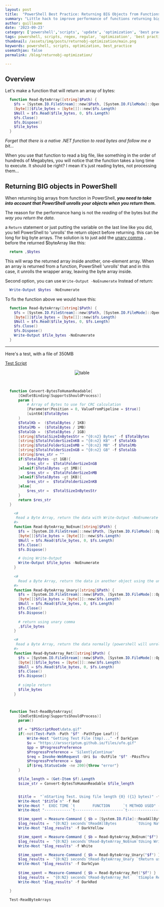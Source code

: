 ```yaml
---
layout: post
title:  "PowerShell Best Practice: Returning BIG Objects from Functions"
summary: "Little hack to improve performance of functions returning big objects"
author: guillaume
date: '2023-09-23'
category: ['powershell','scripts', 'update', 'optimization', 'best practice']
tags: powershell, scripts, regex, regular, 'optimization', 'best practice'
thumbnail: /assets/img/posts/returnobj-optimization/main.png
keywords: powershell, scripts, optimization, best_practice
usemathjax: false
permalink: /blog/returnobj-optimization/

---
```


## Overview

Let's make a function that will return an array of bytes:

```powershell
  function Read-ByteArray([string]$Path) {
    $fs = [System.IO.FileStream]::new($Path, [System.IO.FileMode]::Open, [System.IO.FileAccess]::Read)
    [byte[]]$file_bytes = [byte[]]::new($fs.Length)
    $Null = $fs.Read($file_bytes, 0, $fs.Length) 
    $fs.Close()
    $fs.Dispose()
    $file_bytes
  }  
```

*Forget that there is a native .NET function to read bytes and follow me a bit...*

When you use that function to read a big file, like something in the order of hundreds of Megabytes, you will notice that the function takes a long time to execute. It should be right? I mean it's just reading bytes, not processing them...

## Returning BIG objects in PowerShell

When returning big arrays from function in PowerShell, ***you need to take into account that PowerShell unrolls your objects when you return them.***

The reason for the performance hang is not the *reading* of the bytes but *the way you return the data*.

a ```Return``` statement or just putting the variable on the last line like you did, you tell PowerShell to 'unrolls' the return object before returning. this can be long for big byte arrays. The solution is to just add the [unary comma](https://learn.microsoft.com/en-us/powershell/module/microsoft.powershell.core/about/about_operators?view=powershell-7.3&viewFallbackFrom=powershell-7#comma-operator-) ```,``` before the returned $byteArray like this:

```powershell
  return ,$bytes
```

This will wrap the returned array inside another, one-element array. When an array is returned from a function, PowerShell 'unrolls' that and in this case, it unrolls the wrapper array, leaving the byte array inside.

Second option, you can use ```Write-Output -NoEnumerate``` Instead of return:


```powershell
  Write-Output $bytes -NoEnumerate
```

To fix the function above we would have this:

```powershell
  function Read-ByteArray([string]$Path) {
    $fs = [System.IO.FileStream]::new($Path, [System.IO.FileMode]::Open, [System.IO.FileAccess]::Read)
    [byte[]]$file_bytes = [byte[]]::new($fs.Length)
    $Null = $fs.Read($file_bytes, 0, $fs.Length) 
    $fs.Close()
    $fs.Dispose()
    Write-Output $file_bytes -NoEnumerate
  }  
```


-------------------


Here's a test, with a file of 350MB

[Test Script](https://arsscriptum.github.io/assets/img/posts/returnobj-optimization/test.ps1)

<center>
<img src="https://arsscriptum.github.io/assets/img/posts/returnobj-optimization/return.png" alt="table" />
</center>
<br>



```powershell

  function Convert-BytesToHumanReadable{
      [CmdletBinding(SupportsShouldProcess)]
      param (
          # Array of Bytes to use for CRC calculation
          [Parameter(Position = 0, ValueFromPipeline = $true)]
          [uint64]$TotalBytes
      )   
      $TotalKb =  ($TotalBytes / 1KB)
      $TotalMb =  ($TotalBytes / 1MB)
      $TotalGb =  ($TotalBytes / 1GB)
      [string]$TotalSizeInBytesStr = "{0:n2} Bytes" -f $TotalBytes
      [string]$TotalFolderSizeInKB = "{0:n2} KB" -f $TotalKb 
      [string]$TotalFolderSizeInMB = "{0:n2} MB" -f $TotalMb
      [string]$TotalFolderSizeInGB = "{0:n2} GB" -f $TotalGb
      [string]$res_str = ""
      if($TotalBytes -gt 1GB){
          $res_str =  $TotalFolderSizeInGB
      }elseif($TotalBytes -gt 1MB){
          $res_str =  $TotalFolderSizeInMB
      }elseif($TotalBytes -gt 1KB){
          $res_str =  $TotalFolderSizeInKB
      }else{
          $res_str =  $TotalSizeInBytesStr
      }
      return $res_str
  }

    <#
     Read a Byte Array, return the data with Write-Output -NoEnumerate (not unrolling)
    #>
    function Read-ByteArray_NoEnum([string]$Path) {
      $fs = [System.IO.FileStream]::new($Path, [System.IO.FileMode]::Open, [System.IO.FileAccess]::Read)
      [byte[]]$file_bytes = [byte[]]::new($fs.Length)
      $Null = $fs.Read($file_bytes, 0, $fs.Length) 
      $fs.Close()
      $fs.Dispose()

      # Using Write-Output
      Write-Output $file_bytes -NoEnumerate
    }  
    
    <#
      Read a Byte Array, return the data in another object using the unary comma
    #>
    function Read-ByteArray_Unary([string]$Path) {
      $fs = [System.IO.FileStream]::new($Path, [System.IO.FileMode]::Open, [System.IO.FileAccess]::Read)
      [byte[]]$file_bytes = [byte[]]::new($fs.Length)
      $Null = $fs.Read($file_bytes, 0, $fs.Length) 
      $fs.Close()
      $fs.Dispose()
      
      # return using unary comma
      ,$file_bytes
    } 

    <#
     Read a Byte Array, return the data normally (powershell will unroll the object)
    #>
    function Read-ByteArray_Ret([string]$Path) {
      $fs = [System.IO.FileStream]::new($Path, [System.IO.FileMode]::Open, [System.IO.FileAccess]::Read)
      [byte[]]$file_bytes = [byte[]]::new($fs.Length)
      $Null = $fs.Read($file_bytes, 0, $fs.Length) 
      $fs.Close()
      $fs.Dispose()
      
      # simple return
      $file_bytes
    }  



  function Test-ReadByteArrays{
      [CmdletBinding(SupportsShouldProcess)]
      param()

      $f = "$PSScriptRoot\data.gif"
      if(-not(Test-Path -Path "$f" -PathType Leaf)){
          Write-Host "Getting Test File (tmp)..." -f DarkCyan
          $u = "https://arsscriptum.github.io/files/ufo.gif"
          $pp = $ProgressPreference
          $ProgressPreference = 'SilentlyContinue'  
          $req = Invoke-WebRequest -Uri $u -OutFile "$f" -PAssThru
          $ProgressPreference = $pp
          if($req.StatusCode -ne 200){throw "error"}
      }

      $file_length = (Get-Item $f).Length
      $size_str = Convert-BytesToHumanReadable $file_length


      $title =  "`nStarting Test. Using file length {0} ({1} bytes)" -f $size_str, $file_length
      Write-Host "$title`n" -f Red
      Write-Host "  EXEC TIME `t        FUNCTION      `t METHOD USED" -f Cyan
      Write-Host "------------`t----------------------`t------------------------------`n" -f DarkGray

      $time_spent = Measure-Command { $b = [System.IO.File]::ReadAllBytes("$f")} 
      $log_results =  "{0:N2} seconds`tReadAllBytes         `tUsing Native ReadAllBytes" -f $time_spent.TotalSeconds
      Write-Host "$log_results" -f DarkYellow

      $time_spent = Measure-Command { $b = Read-ByteArray_NoEnum("$f") } 
      $log_results =  "{0:N2} seconds`tRead-ByteArray_NoEnum`tUsing Write-Output -NoEnumerate" -f $time_spent.TotalSeconds
      Write-Host "$log_results" -f White

      $time_spent = Measure-Command { $b = Read-ByteArray_Unary("$f") } 
      $log_results =  "{0:N2} seconds`tRead-ByteArray_Unary `tReturn using unary comma" -f $time_spent.TotalSeconds
      Write-Host "$log_results" -f DarkCyan
     
      $time_spent = Measure-Command { $b = Read-ByteArray_Ret("$f") } 
      $log_results =  "{0:N2} seconds`tRead-ByteArray_Ret   `tSimple Return" -f $time_spent.TotalSeconds
      Write-Host "$log_results" -f DarkRed

  }

  Test-ReadByteArrays
```